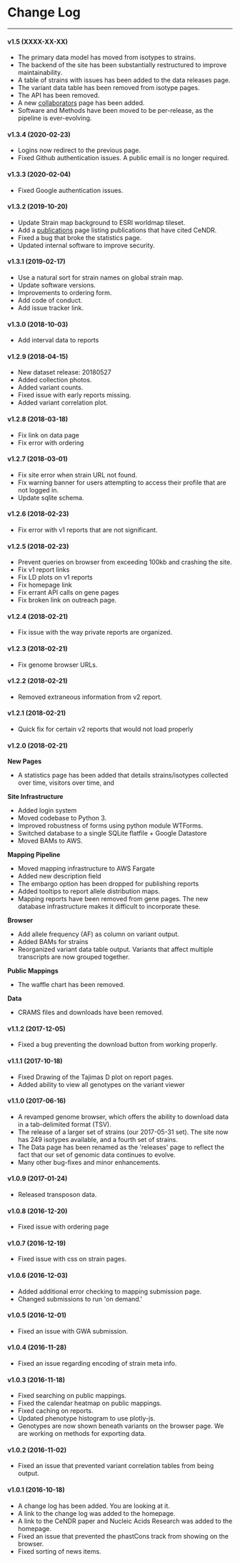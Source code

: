 # Change Log

--- 

#### v1.5 (XXXX-XX-XX)

* The primary data model has moved from isotypes to strains.
* The backend of the site has been substantially restructured to improve maintainability.
* A table of strains with issues has been added to the data releases page.
* The variant data table has been removed from isotype pages.
* The API has been removed.
* A new [collaborators](/about/collaborators) page has been added.
* Software and Methods have been moved to be per-release, as the pipeline is ever-evolving.

#### v1.3.4 (2020-02-23)

* Logins now redirect to the previous page.
* Fixed Github authentication issues. A public email is no longer required.

#### v1.3.3 (2020-02-04)

* Fixed Google authentication issues.

#### v1.3.2 (2019-10-20)

* Update Strain map background to ESRI worldmap tileset.
* Add a [publications](/about/publications) page listing publications that have cited CeNDR.
* Fixed a bug that broke the statistics page.
* Updated internal software to improve security.

#### v1.3.1 (2019-02-17)

* Use a natural sort for strain names on global strain map.
* Update software versions.
* Improvements to ordering form.
* Add code of conduct.
* Add issue tracker link.

#### v1.3.0 (2018-10-03)

* Add interval data to reports


#### v1.2.9 (2018-04-15)

* New dataset release: 20180527
* Added collection photos.
* Added variant counts.
* Fixed issue with early reports missing.
* Added variant correlation plot.


#### v1.2.8 (2018-03-18)

* Fix link on data page
* Fix error with ordering

#### v1.2.7 (2018-03-01)

* Fix site error when strain URL not found.
* Fix warning banner for users attempting to access their profile that are not logged in.
* Update sqlite schema.

#### v1.2.6 (2018-02-23)

* Fix error with v1 reports that are not significant.

#### v1.2.5 (2018-02-23)

* Prevent queries on browser from exceeding 100kb and crashing the site.
* Fix v1 report links
* Fix LD plots on v1 reports
* Fix homepage link
* Fix errant API calls on gene pages
* Fix broken link on outreach page.

#### v1.2.4 (2018-02-21)

* Fix issue with the way private reports are organized.

#### v1.2.3 (2018-02-21)

* Fix genome browser URLs.

#### v1.2.2 (2018-02-21)

* Removed extraneous information from v2 report.

#### v1.2.1 (2018-02-21)

* Quick fix for certain v2 reports that would not load properly

#### v1.2.0 (2018-02-21)

__New Pages__

* A statistics page has been added that details strains/isotypes collected over time, visitors over time, and 

__Site Infrastructure__

* Added login system
* Moved codebase to Python 3.
* Improved robustness of forms using python module WTForms.
* Switched database to a single SQLite flatfile + Google Datastore
* Moved BAMs to AWS.

__Mapping Pipeline__

* Moved mapping infrastructure to AWS Fargate
* Added new description field
* The embargo option has been dropped for publishing reports
* Added tooltips to report allele distribution maps.
* Mapping reports have been removed from gene pages. The new database infrastructure makes it difficult to incorporate these.

__Browser__

* Add allele frequency (AF) as column on variant output.
* Added BAMs for strains
* Reorganized variant data table output. Variants that affect multiple transcripts are now grouped together.

__Public Mappings__

* The waffle chart has been removed.

__Data__

* CRAMS files and downloads have been removed.

#### v1.1.2 (2017-12-05)

* Fixed a bug preventing the download button from working properly.

#### v1.1.1 (2017-10-18)

* Fixed Drawing of the Tajimas D plot on report pages.
* Added ability to view all genotypes on the variant viewer

#### v1.1.0 (2017-06-16)

* A revamped genome browser, which offers the ability to download data in a tab-delimited format (TSV).
* The release of a larger set of strains (our 2017-05-31 set). The site now has 249 isotypes available, and a fourth set of strains.
* The Data page has been renamed as the 'releases' page to reflect the fact that our set of genomic data continues to evolve.
* Many other bug-fixes and minor enhancements.

#### v1.0.9 (2017-01-24)

* Released transposon data.

#### v1.0.8 (2016-12-20)

* Fixed issue with ordering page

#### v1.0.7 (2016-12-19)

* Fixed issue with css on strain pages.

#### v1.0.6 (2016-12-03)

* Added additional error checking to mapping submission page.
* Changed submissions to run 'on demand.'

#### v1.0.5 (2016-12-01)

* Fixed an issue with GWA submission.

#### v1.0.4 (2016-11-28)

* Fixed an issue regarding encoding of strain meta info.

#### v1.0.3 (2016-11-18)

* Fixed searching on public mappings.
* Fixed the calendar heatmap on public mappings.
* Fixed caching on reports.
* Updated phenotype histogram to use plotly-js.
* Genotypes are now shown beneath variants on the browser page. We are working on methods for exporting data.

#### v1.0.2 (2016-11-02)

* Fixed an issue that prevented variant correlation tables from being output.

#### v1.0.1 (2016-10-18)

* A change log has been added. You are looking at it.
* A link to the change log was added to the homepage.
* A link to the CeNDR paper and Nucleic Acids Research was added to the homepage.
* Fixed an issue that prevented the phastCons track from showing on the browser.
* Fixed sorting of news items.